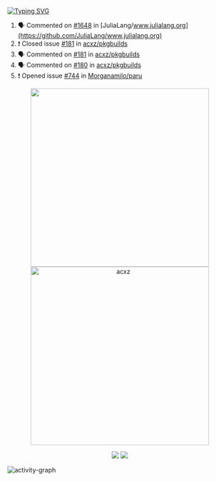 [![Typing SVG](https://readme-typing-svg.herokuapp.com?size=16&color=AFFFA3&multiline=true&height=75&lines=contributing+to+robotics%2Faerospace%2Fml%2Fgpu+software;packaging+it+for+archlinux;ricer)](https://git.io/typing-svg)

<!--START_SECTION:activity-->
1. 🗣 Commented on [#1648](https://github.com/JuliaLang/www.julialang.org/issues/1648) in [JuliaLang/www.julialang.org](https://github.com/JuliaLang/www.julialang.org)
2. ❗️ Closed issue [#181](https://github.com/acxz/pkgbuilds/issues/181) in [acxz/pkgbuilds](https://github.com/acxz/pkgbuilds)
3. 🗣 Commented on [#181](https://github.com/acxz/pkgbuilds/issues/181) in [acxz/pkgbuilds](https://github.com/acxz/pkgbuilds)
4. 🗣 Commented on [#180](https://github.com/acxz/pkgbuilds/issues/180) in [acxz/pkgbuilds](https://github.com/acxz/pkgbuilds)
5. ❗️ Opened issue [#744](https://github.com/Morganamilo/paru/issues/744) in [Morganamilo/paru](https://github.com/Morganamilo/paru)
<!--END_SECTION:activity-->

<p align="center">
  <img width="400em" src=https://github-readme-stats.vercel.app/api?username=acxz&include_all_commits=true&show_icons=true />
  <img width="400em" src="https://github-readme-streak-stats.herokuapp.com/?user=acxz&" alt="acxz" />
</p>

<p align="center">
  <img src=https://github-readme-stats.vercel.app/api/top-langs/?username=acxz&layout=compact />
  <img src=https://github-profile-trophy.vercel.app/?username=acxz&row=2&column=4 />
</p>

![activity-graph](https://activity-graph.herokuapp.com/graph?username=acxz&theme=aqua)
